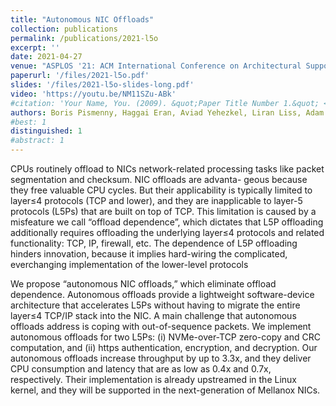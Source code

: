 ```yaml
---
title: "Autonomous NIC Offloads"
collection: publications
permalink: /publications/2021-l5o
excerpt: ''
date: 2021-04-27
venue: "ASPLOS '21: ACM International Conference on Architectural Support for Languages and Operating Systems"
paperurl: '/files/2021-l5o.pdf'
slides: '/files/2021-l5o-slides-long.pdf'
video: 'https://youtu.be/NM11SZu-ABk'
#citation: 'Your Name, You. (2009). &quot;Paper Title Number 1.&quot; <i>Journal 1</i>. 1(1).'
authors: Boris Pismenny, Haggai Eran, Aviad Yehezkel, Liran Liss, Adam Morrison, Dan Tsafrir
#best: 1
distinguished: 1
#abstract: 1
---
```

CPUs routinely offload to NICs network-related processing tasks
like packet segmentation and checksum. NIC offloads are advanta-
geous because they free valuable CPU cycles. But their applicability
is typically limited to layer≤4 protocols (TCP and lower), and they
are inapplicable to layer-5 protocols (L5Ps) that are built on top of
TCP. This limitation is caused by a misfeature we call “offload dependence”,
which dictates that L5P offloading additionally requires
offloading the underlying layer≤4 protocols and related functionality:
TCP, IP, firewall, etc. The dependence of L5P offloading hinders
innovation, because it implies hard-wiring the complicated,
everchanging implementation of the lower-level protocols

We propose “autonomous NIC offloads,” which eliminate offload
dependence. Autonomous offloads provide a lightweight software-device
architecture that accelerates L5Ps without having to migrate
the entire layer≤4 TCP/IP stack into the NIC. A main challenge that
autonomous offloads address is coping with out-of-sequence packets.
We implement autonomous offloads for two L5Ps:
(i) NVMe-over-TCP zero-copy and CRC computation,
and (ii) https authentication,
encryption, and decryption. Our autonomous offloads increase
throughput by up to 3.3x, and they deliver CPU consumption and
latency that are as low as 0.4x and 0.7x, respectively. Their
implementation is already upstreamed in the Linux kernel, and they
will be supported in the next-generation of Mellanox NICs.
